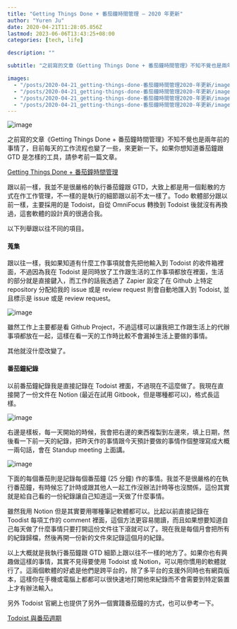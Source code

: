 ```yaml
---
title: "Getting Things Done + 番茄鐘時間管理 — 2020 年更新"
author: "Yuren Ju"
date: 2020-04-21T11:28:05.856Z
lastmod: 2023-06-06T13:43:25+08:00
categories: [tech, life]

description: ""

subtitle: "之前寫的文章《Getting Things Done + 番茄鐘時間管理》不知不覺也是兩年前的事情了，目前每天的工作流程也變了一些，來更新一下。如果你想知道番茄鐘跟 GTD 是怎樣的工具，請參考前一篇文章。"

images:
  - "/posts/2020-04-21_getting-things-done-番茄鐘時間管理2020-年更新/images/1.png"
  - "/posts/2020-04-21_getting-things-done-番茄鐘時間管理2020-年更新/images/2.png"
  - "/posts/2020-04-21_getting-things-done-番茄鐘時間管理2020-年更新/images/3.png"
  - "/posts/2020-04-21_getting-things-done-番茄鐘時間管理2020-年更新/images/4.gif"
---
```


![image](/posts/2020-04-21_getting-things-done-番茄鐘時間管理2020-年更新/images/1.png#layoutTextWidth)

之前寫的文章《Getting Things Done + 番茄鐘時間管理》不知不覺也是兩年前的事情了，目前每天的工作流程也變了一些，來更新一下。如果你想知道番茄鐘跟 GTD 是怎樣的工具，請參考前一篇文章。

[Getting Things Done + 番茄鐘時間管理](/posts/2018-06-17_getting-things-done-%E7%95%AA%E8%8C%84%E9%90%98%E6%99%82%E9%96%93%E7%AE%A1%E7%90%86/)

跟以前一樣，我並不是很嚴格的執行番茄鐘跟 GTD，大致上都是用一個鬆散的方式在作工作管理，不一樣的是執行的細節跟以前不太一樣了。Todo 軟體部分跟以前一樣，主要採用的是 Todoist，自從 OmniFocus 轉換到 Todoist 後就沒有再換過，這套軟體的設計真的很適合我。

以下列舉跟以往不同的項目。

#### 蒐集

跟以往一樣，我如果知道有什麼工作事項就會先把他輸入到 Todoist 的收件箱裡面，不過因為我在 Todoist 是同時放了工作跟生活的工作事項都放在裡面，生活的部分就是直接鍵入，而工作的話我透過了 Zapier 設定了在 Github 上特定 repository 分配給我的 issue 或是 review request 則會自動地匯入到 Todoist, 並且標示是 issue 或是 review request。

![image](/posts/2020-04-21_getting-things-done-番茄鐘時間管理2020-年更新/images/2.png#layoutTextWidth)

雖然工作上主要都是看 Github Project，不過這樣可以讓我把工作跟生活上的代辦事項都放在一起，這樣在看一天的工作時比較不會漏掉生活上要做的事情。

其他就沒什麼改變了。

#### 番茄鐘紀錄

以前番茄鐘紀錄我是直接記錄在 Todoist 裡面，不過現在不這麼做了。我現在直接開了一份文件在 Notion (最近在試用 Gitbook，但是哪種都可以)，格式長這樣。

![image](/posts/2020-04-21_getting-things-done-番茄鐘時間管理2020-年更新/images/3.png#layoutTextWidth)

右邊是樣板，每一天開始的時候，我會把右邊的東西複製到左邊來，填上日期，然後看一下前一天的紀錄，把昨天作的事情跟今天預計要做的事情作個整理寫成大概一兩句話，會在 Standup meeting 上面講。

![image](/posts/2020-04-21_getting-things-done-番茄鐘時間管理2020-年更新/images/4.gif#layoutTextWidth)

下面的每個番茄則是記錄每個番茄鐘 (25 分鐘) 作的事情。我並不是很嚴格的在執行番茄鐘，有時候忘了計時或跟其他人一起工作沒辦法計時等也沒關係，這份其實就是給自己看的一份紀錄讓自己知道這一天做了什麼事情。

雖然我用 Notion 但是其實要用哪種筆記軟體都可以。比起以前直接記錄在 Toodist 每項工作的 comment 裡面，這個方法更容易閱讀，而且如果想要知道自己每天做了什麼事情只要打開這份文件往下滾就可以了。現在我是每個月會把所有的紀錄歸檔，然後再開一份新的文件來記錄這個月的紀錄。

以上大概就是我執行番茄鐘跟 GTD 細節上跟以往不一樣的地方了。如果你也有興趣做這樣的事情，其實不見得要使用 Todoist 或 Notion，可以用你慣用的軟體就行了。這兩個軟體的好處是他們是跨平台的，除了多平台的支援外同時也有網頁版本，這樣你在手機或電腦上都都可以很快速地打開他來紀錄而不會需要到特定裝置上才有辦法輸入。

另外 Todoist 官網上也提供了另外一個實踐番茄鐘的方式，也可以參考一下。

[Todoist 與番茄週期](https://get.todoist.help/hc/zh-tw/articles/210762349-Todoist%E8%88%87%E7%95%AA%E8%8C%84%E9%80%B1%E6%9C%9F)
